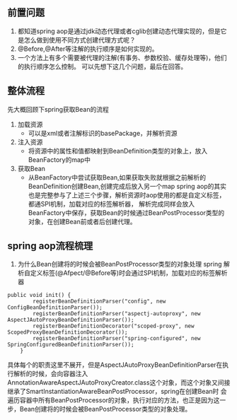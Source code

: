 ## 前置问题
1. 都知道spring aop是通过jdk动态代理或者cglib创建动态代理实现的，但是它是怎么做到使用不同方式创建代理方式呢？
2. @Before,@After等注解的执行顺序是如何实现的。
3. 一个方法上有多个需要被代理的注解(有事务、参数校验、缓存处理等)，他们的执行顺序怎么控制。
可以先想下这几个问题，最后在回答。
## 整体流程
先大概回顾下spring获取Bean的流程
1. 加载资源
    - 可以是xml或者注解标识的basePackage，并解析资源
2. 注入资源
    - 将资源中的属性和值都映射到BeanDefinition类型的对象上，放入BeanFactory的map中
3. 获取Bean
    - 从BeanFactory中尝试获取Bean,如果获取失败就根据之前解析的BeanDefinition创建Bean,创建完成后放入另一个map
spring aop的其实也是完整参与了上述三个步骤，解析资源时aop使用的都是自定义标签，都通SPI机制，加载对应的标签解析器，
解析完成同样会放入BeanFactory中保存，获取Bean的时候通过BeanPostProcessor类型的对象，在创建Bean前或者后创建代理。
## spring aop流程梳理
1. 为什么Bean创建将的时候会被BeanPostProcessor类型的对象处理
spring 解析自定义标签(@Afpect/@Before等)时会通过SPI机制，加载对应的标签解析器
```
public void init() {
		registerBeanDefinitionParser("config", new ConfigBeanDefinitionParser());
		registerBeanDefinitionParser("aspectj-autoproxy", new AspectJAutoProxyBeanDefinitionParser());
		registerBeanDefinitionDecorator("scoped-proxy", new ScopedProxyBeanDefinitionDecorator());
		registerBeanDefinitionParser("spring-configured", new SpringConfiguredBeanDefinitionParser());
	}
```
具体每个的职责这里不展开，但是AspectJAutoProxyBeanDefinitionParser在执行解析的时候，会向容器注入
AnnotationAwareAspectJAutoProxyCreator.class这个对象，而这个对象又间接继承了SmartInstantiationAwareBeanPostProcessor，spring在创建Bean时
会遍历容器中所有BeanPostProcessor的对象，执行对应的方法，也正是因为这一步，Bean创建将的时候会被BeanPostProcessor类型的对象处理。
